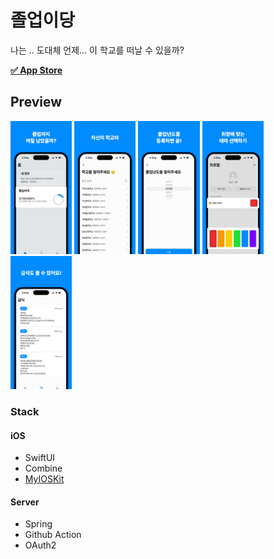 # 졸업이당
나는 .. 도대체 언제... 이 학교를 떠날 수 있을까?

[**✅ App Store**](https://apps.apple.com/kr/app/%EC%A1%B8%EC%97%85%EC%9D%B4%EB%8B%B9/id6651834689?l=en-GB)

## Preview
<div>
  <img width="19.5%" src="./image/large_1.png"/>
  <img width="19.5%" src="./image/large_2.png"/>
  <img width="19.5%" src="./image/large_3.png"/>
  <img width="19.5%" src="./image/large_4.png"/>
  <img width="19.5%" src="./image/large_5.png"/>
</div>

### Stack
#### iOS
- SwiftUI
- Combine
- [MyIOSKit](https://github.com/hhhello0507/my-ios-kit/)

#### Server
- Spring
- Github Action
- OAuth2
